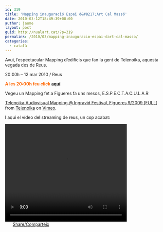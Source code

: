 ```yaml
---
id: 319
title: 'Mapping inauguració Espai d&#8217;Art Cal Massó'
date: 2010-03-12T18:49:39+00:00
author: jaume
layout: post
guid: http://nualart.cat/?p=319
permalink: /2010/03/mapping-inauguracio-espai-dart-cal-masso/
categories:
  - català
---
```

Avui, l&#8217;espectacular Mapping d&#8217;edificis que fan la gent de Telenoika, aquesta vegada des de Reus.
  
20:00h &#8211; 12 mar 2010 / Reus

**<span style="color: #ff6600;">A les 20:00h feu click <a href="http://www.telenoika.net//index.php?option=com_content&task=view&id=916&Itemid=153&lang=ca" onclick="_gaq.push(['_trackEvent', 'outbound-article', 'http://www.telenoika.net//index.php?option=com_content&task=view&id=916&Itemid=153&lang=ca', 'aquí']);" >aquí</a></span>**

Vegeu un Mapping fet a Figueres fa uns mesos, E.S.P.E.C.T.A.C.U.L.A.R



<a href="http://vimeo.com/7001138" onclick="_gaq.push(['_trackEvent', 'outbound-article', 'http://vimeo.com/7001138', 'Telenoika Audiovisual Mapping @ Ingravid Festival, Figueres 9/2009 [FULL]']);" >Telenoika Audiovisual Mapping @ Ingravid Festival, Figueres 9/2009 [FULL]</a> from <a href="http://vimeo.com/user2231145" onclick="_gaq.push(['_trackEvent', 'outbound-article', 'http://vimeo.com/user2231145', 'Telenoika']);" >Telenoika</a> on <a href="http://vimeo.com" onclick="_gaq.push(['_trackEvent', 'outbound-article', 'http://vimeo.com', 'Vimeo']);" >Vimeo</a>.

I aquí el vídeo del streaming de reus, un cop acabat:

<video src="http://subvideo.tv/telenoika/telenoika.ogg" controls="controls" height="320" width="400">
  
your browser does not support the video tag
  
</video>

<div class="addtoany_share_save_container addtoany_content_bottom">
  <div class="a2a_kit a2a_kit_size_32 addtoany_list a2a_target" id="wpa2a_33">
    <a href="https://www.addtoany.com/share" onclick="_gaq.push(['_trackEvent', 'outbound-article', 'https://www.addtoany.com/share', 'Share/Comparteix']);" class="a2a_dd addtoany_share_save"  style="background:url(http://nualart.cat/wp-content/plugins/add-to-any/share_16_16.png) no-repeat scroll 4px 0px;padding:0 0 0 25px;display:inline-block;height:16px;vertical-align:middle"><span>Share/Comparteix</span></a>
  </div>
</div>